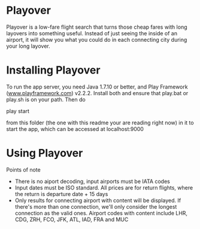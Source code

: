 Playover
=======
Playover is a low-fare flight search that turns those cheap fares with long layovers into something useful.
Instead of just seeing the inside of an airport, it will show you what you could do in each connecting city during your long layover.

Installing Playover
========
To run the app server, you need Java 1.7.10 or better, and Play Framework (www.playframework.com) v2.2.2.
Install both and ensure that play.bat or play.sh is on your path. Then do

play start

from this folder (the one with this readme your are reading right now) in it to start the app, which can be accessed at localhost:9000

Using Playover
=========
Points of note
* There is no aiport decoding, input airports must be IATA codes
* Input dates must be ISO standard. All prices are for return flights, where the return is departure date + 15 days
* Only results for connecting airport with content will be displayed. If there's more than one connection, we'll only consider the longest connection as the valid ones. Airport codes with content include LHR, CDG, ZRH, FCO, JFK, ATL, IAD, FRA and MUC
